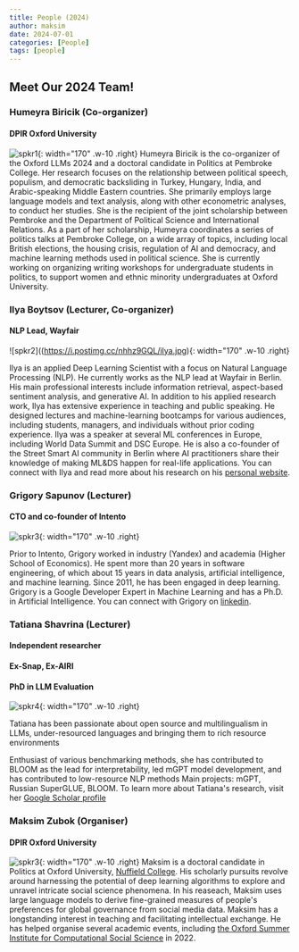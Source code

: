 ```yaml
---
title: People (2024)
author: maksim
date: 2024-07-01
categories: [People]
tags: [people]
---
```




## Meet Our 2024 Team!

### Humeyra Biricik (Co-organizer)
#### DPIR Oxford University

![spkr1](https://i.postimg.cc/prHYY6D8/humeyra.png){: width="170" .w-10 .right}
Humeyra Biricik is the co-organizer of the Oxford LLMs 2024 and a doctoral candidate in Politics at Pembroke College. Her research focuses on the relationship between political speech, populism, and democratic backsliding in Turkey, Hungary, India, and Arabic-speaking Middle Eastern countries. She primarily employs large language models and text analysis, along with other econometric analyses, to conduct her studies. She is the recipient of the joint scholarship between Pembroke and the Department of Political Science and International Relations. As a part of her scholarship, Humeyra coordinates a series of politics talks at Pembroke College, on a wide array of topics, including local British elections, the housing crisis, regulation of AI and democracy, and machine learning methods used in political science. She is currently working on organizing writing workshops for undergraduate students in politics, to support women and ethnic minority undergraduates at Oxford University.

### Ilya Boytsov (Lecturer, Co-organizer)
#### NLP Lead, Wayfair

![spkr2]((https://i.postimg.cc/nhhz9GQL/ilya.jpg){: width="170" .w-10 .right}

Ilya is an applied Deep Learning Scientist with a focus on Natural Language Processing (NLP). He currently works as the NLP lead at Wayfair in Berlin. His main professional interests include information retrieval, aspect-based sentiment analysis, and generative AI. In addition to his applied research work, Ilya has extensive experience in teaching and public speaking. He designed lectures and machine-learning bootcamps for various audiences, including students, managers, and individuals without prior coding experience. Ilya was a speaker at several ML conferences in Europe, including World Data Summit and DSC Europe. He is also a co-founder of the Street Smart AI community in Berlin where AI practitioners share their knowledge of making ML&DS happen for real-life applications. You can connect with Ilya and read more about his research on his [personal website](https://ieboytsov.github.io/about-me.html). 

### Grigory Sapunov (Lecturer)
#### CTO and co-founder of Intento

![spkr3](https://i.postimg.cc/fyz5QPJs/grigory.jpg){: width="170" .w-10 .right}

Prior to Intento, Grigory worked in industry (Yandex) and academia (Higher School of Economics). He spent more than 20 years in software engineering, of which about 15 years in data analysis, artificial intelligence, and machine learning. Since 2011, he has been engaged in deep learning. Grigory is a Google Developer Expert in Machine Learning and has a Ph.D. in Artificial Intelligence. You can connect with Grigory on [linkedin](https://www.linkedin.com/in/grigorysapunov/).

### Tatiana Shavrina (Lecturer)
#### Independent researcher
#### Ex-Snap, Ex-AIRI
#### PhD in LLM Evaluation 

![spkr4](https://i.postimg.cc/Njzn7QLH/tatiana.jpg){: width="170" .w-10 .right}


Tatiana has been passionate about open source and multilingualism in LLMs, under-resourced languages and bringing them to rich resource environments 

Enthusiast of various benchmarking methods, she has contributed to BLOOM as the lead for interpretability, led mGPT model development, and has contributed to low-resource NLP methods
Main projects: mGPT, Russian SuperGLUE, BLOOM. To learn more about Tatiana's research, visit her [Google Scholar profile](https://scholar.google.com/citations?user=sdmdZh8AAAAJ)


### Maksim Zubok (Organiser)
#### DPIR Oxford University

![spkr3](https://i.postimg.cc/YC63jkY7/maksim1.png){: width="170" .w-10 .right}
Maksim is a doctoral candidate in Politics at Oxford University, [Nuffield College](https://www.nuffield.ox.ac.uk/). His scholarly pursuits revolve around harnessing the potential of deep learning algorithms to explore and unravel intricate social science phenomena. In his reaseach, Maksim uses large language models to derive fine-grained measures of people's preferences for global governance from social media data. Maksim has a longstanding interest in teaching and facilitating intellectual exchange. He has helped organise several academic events, including [the Oxford Summer Institute for Computational Social Science](https://sicss.io/2022/oxford/) in 2022. 
